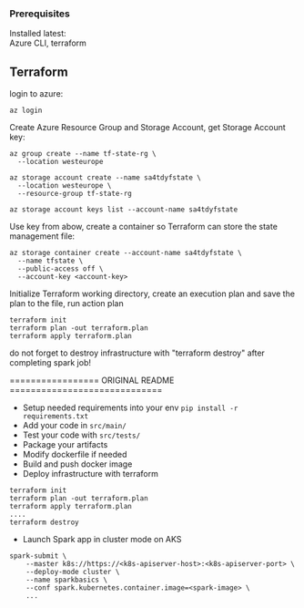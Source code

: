 ### Prerequisites
Installed latest:   
Azure CLI, terraform

## Terraform   
login to azure:
```
az login
```
Create Azure Resource Group and Storage Account, get Storage Account key:
```
az group create --name tf-state-rg \
  --location westeurope

az storage account create --name sa4tdyfstate \
  --location westeurope \
  --resource-group tf-state-rg

az storage account keys list --account-name sa4tdyfstate
```
Use key from abow, create a container so Terraform can store the state management file:
```
az storage container create --account-name sa4tdyfstate \
  --name tfstate \
  --public-access off \
  --account-key <account-key>
```
Initialize Terraform working directory, create an execution plan and save the plan to the file, run action plan
```
terraform init
terraform plan -out terraform.plan
terraform apply terraform.plan
```
do not forget to destroy infrastructure with "terraform destroy" after completing spark job!



================= ORIGINAL README =============================
* Setup needed requirements into your env `pip install -r requirements.txt`
* Add your code in `src/main/`
* Test your code with `src/tests/`
* Package your artifacts
* Modify dockerfile if needed
* Build and push docker image
* Deploy infrastructure with terraform
```
terraform init
terraform plan -out terraform.plan
terraform apply terraform.plan
....
terraform destroy
```
* Launch Spark app in cluster mode on AKS
```
spark-submit \
    --master k8s://https://<k8s-apiserver-host>:<k8s-apiserver-port> \
    --deploy-mode cluster \
    --name sparkbasics \
    --conf spark.kubernetes.container.image=<spark-image> \
    ...
```
